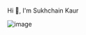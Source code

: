 ### 

Hi 👋, I'm Sukhchain Kaur

![image](https://user-images.githubusercontent.com/113679780/214489744-620b0aa8-0a94-4ea6-bd7f-ed784db2fd29.png)


<!--
**sukhchain77/sukhchain77** is a ✨ _special_ ✨ repository because its `README.md` (this file) appears on your GitHub profile.

Here are some ideas to get you started:

- 🔭 I’m currently working on ...
- 🌱 I’m currently learning ...
- 👯 I’m looking to collaborate on ...
- 🤔 I’m looking for help with ...
- 💬 Ask me about ...
- 📫 How to reach me: ...
- 😄 Pronouns: ...
- ⚡ Fun fact: ...
-->
